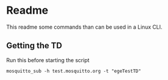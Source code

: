# Readme

This readme some commands than can be used in a Linux CLI.

## Getting the TD

Run this before starting the script

`mosquitto_sub -h test.mosquitto.org -t "egeTestTD"`